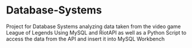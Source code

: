 # Database-Systems
Project for Database Systems analyzing data taken from the video game League of Legends Using MySQL and RiotAPI as well as a Python Script to access the data from the API and insert it into MySQL Workbench
